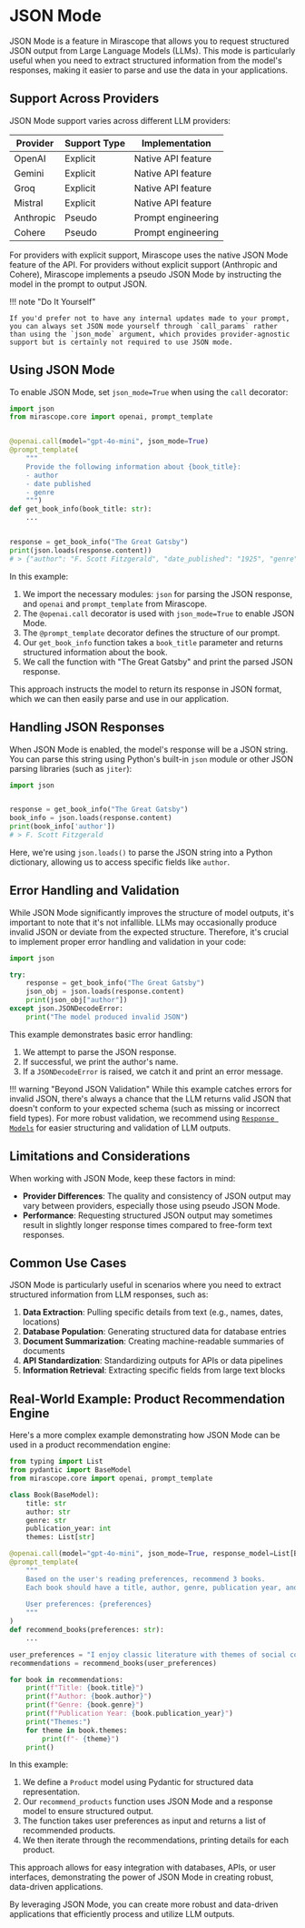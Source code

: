 # JSON Mode

JSON Mode is a feature in Mirascope that allows you to request structured JSON output from Large Language Models (LLMs). This mode is particularly useful when you need to extract structured information from the model's responses, making it easier to parse and use the data in your applications.

## Support Across Providers

JSON Mode support varies across different LLM providers:

| Provider | Support Type | Implementation |
|----------|--------------|----------------|
| OpenAI   | Explicit     | Native API feature |
| Gemini   | Explicit     | Native API feature |
| Groq     | Explicit     | Native API feature |
| Mistral  | Explicit     | Native API feature |
| Anthropic| Pseudo       | Prompt engineering |
| Cohere   | Pseudo       | Prompt engineering |

For providers with explicit support, Mirascope uses the native JSON Mode feature of the API. For providers without explicit support (Anthropic and Cohere), Mirascope implements a pseudo JSON Mode by instructing the model in the prompt to output JSON.

!!! note "Do It Yourself"

    If you'd prefer not to have any internal updates made to your prompt, you can always set JSON mode yourself through `call_params` rather than using the `json_mode` argument, which provides provider-agnostic support but is certainly not required to use JSON mode.

## Using JSON Mode

To enable JSON Mode, set `json_mode=True` when using the `call` decorator:

```python hl_lines="5" 
import json
from mirascope.core import openai, prompt_template


@openai.call(model="gpt-4o-mini", json_mode=True)
@prompt_template(
    """
    Provide the following information about {book_title}:
    - author
    - date published
    - genre
    """)
def get_book_info(book_title: str):
    ...


response = get_book_info("The Great Gatsby")
print(json.loads(response.content))
# > {"author": "F. Scott Fitzgerald", "date_published": "1925", "genre": "Tragedy"}
```

In this example:

1. We import the necessary modules: `json` for parsing the JSON response, and `openai` and `prompt_template` from Mirascope.
2. The `@openai.call` decorator is used with `json_mode=True` to enable JSON Mode.
3. The `@prompt_template` decorator defines the structure of our prompt.
4. Our `get_book_info` function takes a `book_title` parameter and returns structured information about the book.
5. We call the function with "The Great Gatsby" and print the parsed JSON response.

This approach instructs the model to return its response in JSON format, which we can then easily parse and use in our application.

## Handling JSON Responses

When JSON Mode is enabled, the model's response will be a JSON string. You can parse this string using Python's built-in `json` module or other JSON parsing libraries (such as `jiter`):

```python hl_lines="5" 
import json


response = get_book_info("The Great Gatsby")
book_info = json.loads(response.content)
print(book_info['author'])
# > F. Scott Fitzgerald
```

Here, we're using `json.loads()` to parse the JSON string into a Python dictionary, allowing us to access specific fields like `author`.

## Error Handling and Validation

While JSON Mode significantly improves the structure of model outputs, it's important to note that it's not infallible. LLMs may occasionally produce invalid JSON or deviate from the expected structure. Therefore, it's crucial to implement proper error handling and validation in your code:

```python hl_lines="7"
import json

try:
    response = get_book_info("The Great Gatsby")
    json_obj = json.loads(response.content)
    print(json_obj["author"])
except json.JSONDecodeError:
    print("The model produced invalid JSON")
```

This example demonstrates basic error handling:

1. We attempt to parse the JSON response.
2. If successful, we print the author's name.
3. If a `JSONDecodeError` is raised, we catch it and print an error message.

!!! warning "Beyond JSON Validation"
    While this example catches errors for invalid JSON, there's always a chance that the LLM returns valid JSON that doesn't conform to your expected schema (such as missing or incorrect field types). For more robust validation, we recommend using [`Response Models`](./response_models.md) for easier structuring and validation of LLM outputs.

## Limitations and Considerations

When working with JSON Mode, keep these factors in mind:

- **Provider Differences**: The quality and consistency of JSON output may vary between providers, especially those using pseudo JSON Mode.
- **Performance**: Requesting structured JSON output may sometimes result in slightly longer response times compared to free-form text responses.

## Common Use Cases

JSON Mode is particularly useful in scenarios where you need to extract structured information from LLM responses, such as:

1. **Data Extraction**: Pulling specific details from text (e.g., names, dates, locations)
2. **Database Population**: Generating structured data for database entries
3. **Document Summarization**: Creating machine-readable summaries of documents
4. **API Standardization**: Standardizing outputs for APIs or data pipelines
5. **Information Retrieval**: Extracting specific fields from large text blocks

## Real-World Example: Product Recommendation Engine

Here's a more complex example demonstrating how JSON Mode can be used in a product recommendation engine:

```python
from typing import List
from pydantic import BaseModel
from mirascope.core import openai, prompt_template

class Book(BaseModel):
    title: str
    author: str
    genre: str
    publication_year: int
    themes: List[str]

@openai.call(model="gpt-4o-mini", json_mode=True, response_model=List[Book])
@prompt_template(
    """
    Based on the user's reading preferences, recommend 3 books.
    Each book should have a title, author, genre, publication year, and list of key themes.
    
    User preferences: {preferences}
    """
)
def recommend_books(preferences: str):
    ...

user_preferences = "I enjoy classic literature with themes of social commentary"
recommendations = recommend_books(user_preferences)

for book in recommendations:
    print(f"Title: {book.title}")
    print(f"Author: {book.author}")
    print(f"Genre: {book.genre}")
    print(f"Publication Year: {book.publication_year}")
    print("Themes:")
    for theme in book.themes:
        print(f"- {theme}")
    print()
```

In this example:

1. We define a `Product` model using Pydantic for structured data representation.
2. Our `recommend_products` function uses JSON Mode and a response model to ensure structured output.
3. The function takes user preferences as input and returns a list of recommended products.
4. We then iterate through the recommendations, printing details for each product.

This approach allows for easy integration with databases, APIs, or user interfaces, demonstrating the power of JSON Mode in creating robust, data-driven applications.

By leveraging JSON Mode, you can create more robust and data-driven applications that efficiently process and utilize LLM outputs.
